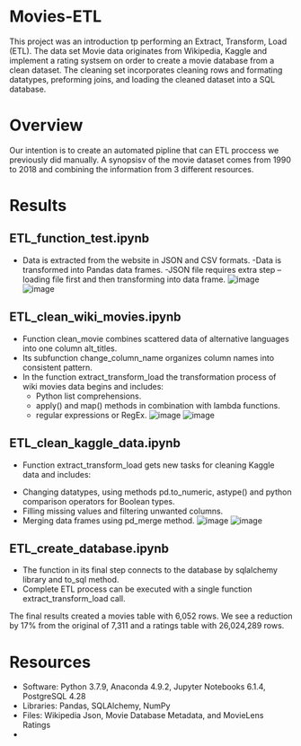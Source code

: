 # Movies-ETL
This project was an introduction tp performing an Extract, Transform, Load (ETL). The data set Movie data originates from Wikipedia, Kaggle and  implement a rating systsem on order to create a movie database from a clean dataset. The cleaning set incorporates cleaning rows and formating datatypes, preforming joins, and loading the cleaned dataset into a SQL database.

# Overview
Our intention is to create an automated pipline that can ETL proccess we previously did manually. A synopsisv of the movie dataset comes from 1990 to 2018 and combining the information from 3 different resources.

# Results
## ETL_function_test.ipynb
- Data is extracted from the website in JSON and CSV formats.
-Data is transformed into Pandas data frames.
-JSON file requires extra step – loading file first and then transforming into data frame.
![image](https://user-images.githubusercontent.com/31675832/149044887-9f52aadf-bb60-4fb2-90d0-8fbebc3026f8.png)
![image](https://user-images.githubusercontent.com/31675832/149044970-4b785742-a516-4ffa-96cb-d258133b7f5b.png)

## ETL_clean_wiki_movies.ipynb
- Function clean_movie combines scattered data of alternative languages into one column alt_titles.
- Its subfunction change_column_name organizes column names into consistent pattern.
- In the function extract_transform_load the transformation process of wiki movies data begins and includes:
  * Python list comprehensions.
  * apply() and map() methods in combination with lambda functions.
  * regular expressions or RegEx.
 ![image](https://user-images.githubusercontent.com/31675832/149045070-cebeba72-628b-4e44-9c86-ba526e4a9f65.png)
![image](https://user-images.githubusercontent.com/31675832/149045077-bedf381c-46f0-44c4-a770-983379011139.png)

 
 ## ETL_clean_kaggle_data.ipynb
 - Function extract_transform_load gets new tasks for cleaning Kaggle data and includes:
  * Changing datatypes, using methods pd.to_numeric, astype() and python comparison operators for Boolean types.
  * Filling missing values and filtering unwanted columns.
  *  Merging data frames using pd_merge method.
![image](https://user-images.githubusercontent.com/31675832/149044743-ce0cfce7-5401-43b1-99dc-e10fa3f9580c.png)
![image](https://user-images.githubusercontent.com/31675832/149044767-a9b14a8e-0a5c-4549-ab41-5f2262a725a7.png)


## ETL_create_database.ipynb
- The function in its final step connects to the database by sqlalchemy library and to_sql method.
- Complete ETL process can be executed with a single function extract_transform_load call.

The final results created a movies table with 6,052 rows. We see a reduction by 17% from the original of 7,311 and a ratings table with 26,024,289 rows.


# Resources
- Software: Python 3.7.9, Anaconda 4.9.2, Jupyter Notebooks 6.1.4, PostgreSQL 4.28
- Libraries: Pandas, SQLAlchemy, NumPy
- Files: Wikipedia Json, Movie Database Metadata, and MovieLens Ratings
-
